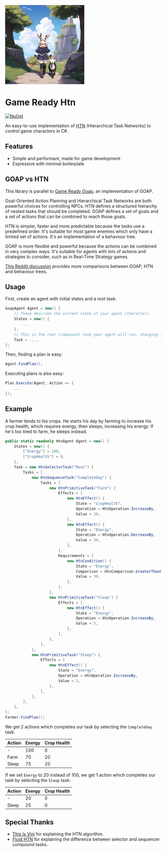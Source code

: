 <img src="https://github.com/Joy-less/GameReadyHtn/blob/main/Assets/Icon.jpg?raw=true" width=256/>

# Game Ready Htn

[![NuGet](https://img.shields.io/nuget/v/GameReadyHtn.svg)](https://www.nuget.org/packages/GameReadyHtn)
 
An easy-to-use implementation of [HTN](https://youtu.be/Z7uU94yPfD4) (Hierarchical Task Networks) to control game characters in C#.

## Features

- Simple and performant, made for game development
- Expressive with minimal boilerplate

## GOAP vs HTN

This library is parallel to [Game Ready Goap](https://github.com/Joy-less/GameReadyGoap), an implementation of GOAP.

Goal-Oriented Action Planning and Hierarchical Task Networks are both powerful choices for controlling NPCs.
HTN defines a structured hierarchy of nested tasks that should be completed.
GOAP defines a set of goals and a set of actions that can be combined to reach those goals.

HTN is simpler, faster and more predictable because the tasks use a predefined order. It's suitable for most game enemies which only have a limited set of actions. It's an implementation of a behaviour tree.

GOAP is more flexible and powerful because the actions can be combined in very complex ways. It's suitable for agents with lots of actions and strategies to consider, such as in Real-Time Strategy games.

[This Reddit discussion](https://www.reddit.com/r/gamedev/comments/1ozugf) provides more comparisons between GOAP, HTN and behaviour trees.

## Usage

First, create an agent with initial states and a root task:
```cs
GoapAgent Agent = new() {
    // These describe the current state of your agent (character).
    States = new() {
        ...
    },
    // This is the root (compound) task your agent will run, changing its states.
    Task = ...,
};
```

Then, finding a plan is easy:
```cs
Agent.FindPlan();
```

Executing plans is also easy:
```cs
Plan.Execute(Agent, Action => {
    ...
});
```

## Example

A farmer tends to his crops. He starts his day by farming to increase his crop health, which requires energy, then sleeps, increasing his energy. If he's too tired to farm, he sleeps instead.
```cs
public static readonly HtnAgent Agent = new() {
    States = new() {
        ["Energy"] = 100,
        ["CropHealth"] = 0,
    },
    Task = new HtnSelectorTask("Root") {
        Tasks = [
            new HtnSequenceTask("CompleteDay") {
                Tasks = [
                    new HtnPrimitiveTask("Farm") {
                        Effects = [
                            new HtnEffect() {
                                State = "CropHealth",
                                Operation = HtnOperation.IncreaseBy,
                                Value = 20,
                            },
                            new HtnEffect() {
                                State = "Energy",
                                Operation = HtnOperation.DecreaseBy,
                                Value = 30,
                            },
                        ],
                        Requirements = [
                            new HtnCondition() {
                                State = "Energy",
                                Comparison = HtnComparison.GreaterThanOrEqualTo,
                                Value = 30,
                            },
                        ],
                    },
                    new HtnPrimitiveTask("Sleep") {
                        Effects = [
                            new HtnEffect() {
                                State = "Energy",
                                Operation = HtnOperation.IncreaseBy,
                                Value = 5,
                            },
                        ],
                    },
                ],
            },
            new HtnPrimitiveTask("Sleep") {
                Effects = [
                    new HtnEffect() {
                        State = "Energy",
                        Operation = HtnOperation.IncreaseBy,
                        Value = 5,
                    },
                ],
            },
        ],
    },
};
Farmer.FindPlan();
```

We get 2 actions which completes our task by selecting the `CompleteDay` task:

| Action  | Energy | Crop Health |
| ------- | ------ | ----------- |
| -       | 100    | 0           |
| Farm    | 70     | 20          |
| Sleep   | 75     | 20          |

If we set `Energy` to 20 instead of 100, we get 1 action which completes our task by selecting the `Sleep` task:

| Action  | Energy | Crop Health |
| ------- | ------ | ----------- |
| -       | 20     | 0           |
| Sleep   | 25     | 0           |

## Special Thanks

- [This Is Vini](https://youtu.be/Z7uU94yPfD4) for explaining the HTN algorithm.
- [Fluid HTN](https://github.com/ptrefall/fluid-hierarchical-task-network) for explaining the difference between selector and sequencer compound tasks.